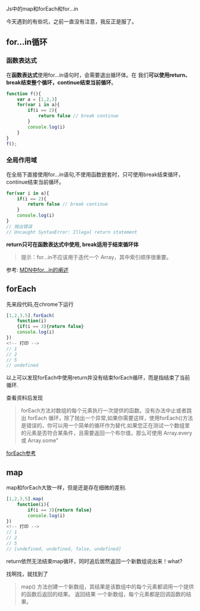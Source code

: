 Js中的map和forEach和for...in

今天遇到的有些坑，之前一直没有注意，我反正是服了。

## for...in循环

### 函数表达式
在**函数表达式**使用for...in语句时，会需要退出循环体。在 我们**可以使用return、break结束整个循环，continue结束当前循环**。
```javascript
function f(){
    var a = [1,2,3]
    for(var i in a){
        if(i == 2){
            return false // break continue
        }
        console.log(i)
    }
}
f();
```

### 全局作用域
在全局下直接使用for...in语句,不使用函数嵌套时，只可使用break结束循环，continue结束当前循环。
```javascript
for(var i in a){
    if(i == 2){
        return false // break continue
    }
    console.log(i)
}
// 抛出错误
// Uncaught SyntaxError: Illegal return statement
```

**return只可在函数表达式中使用, break适用于结束循环体**
>   提示：for...in不应该用于迭代一个 Array，其中索引顺序很重要。

参考:     [MDN中for...in的阐述](https://developer.mozilla.org/zh-CN/docs/Web/JavaScript/Reference/Statements/for...in)

## forEach

先来段代码,在chrome下运行
```javascript
[1,2,3,5].forEach(
    function(i)
    {if(i == 3){return false}
    console.log(i)
})
<!-- 打印 -->
// 1
// 2
// 5
// undefined
```
以上可以发现forEach中使用return并没有结束forEach循环，而是指结束了当前循环.

查看资料后发现

>   forEach方法对数组的每个元素执行一次提供的函数。没有办法中止或者跳出 forEach 循环，除了抛出一个异常,如果你需要这样，使用forEach()方法是错误的，你可以用一个简单的循环作为替代.如果您正在测试一个数组里的元素是否符合某条件，且需要返回一个布尔值，那么可使用 Array.every 或 Array.some"

[forEach参考](https://developer.mozilla.org/zh-CN/docs/Web/JavaScript/Reference/Global_Objects/Array/forEach)

## map
map和forEach大致一样，但是还是存在细微的差别.
```javascript
[1,2,3,5].map(
    function(i){
        if(i == 3){return false}
        console.log(i)
})
<!-- 打印 -->
// 1
// 2
// 5
// [undefined, undefined, false, undefined]
```
return依然无法结束map循环，同时追后居然返回一个新数组说出来！what?

找啊找，就找到了

>   map() 方法创建一个新数组，其结果是该数组中的每个元素都调用一个提供的函数后返回的结果。
> 返回结果 一个新数组，每个元素都是回调函数的结果。 